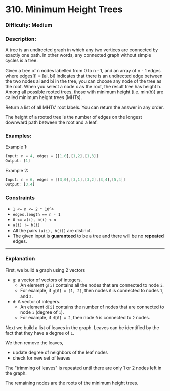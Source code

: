# 310. Minimum Height Trees

### Difficulty: Medium

### Description:

A tree is an undirected graph in which any two vertices are connected by exactly one path. In other words, any connected graph without simple cycles is a tree.

Given a tree of n nodes labelled from 0 to n - 1, and an array of n - 1 edges where edges[i] = [ai, bi] indicates that there is an undirected edge between the two nodes ai and bi in the tree, you can choose any node of the tree as the root. When you select a node x as the root, the result tree has height h. Among all possible rooted trees, those with minimum height (i.e. min(h))  are called minimum height trees (MHTs).

Return a list of all MHTs' root labels. You can return the answer in any order.

The height of a rooted tree is the number of edges on the longest downward path between the root and a leaf.

### Examples:

Example 1:

```rs
Input: n = 4, edges = [[1,0],[1,2],[1,3]]
Output: [1]
```

Example 2:

```rs
Input: n = 6, edges = [[3,0],[3,1],[3,2],[3,4],[5,4]]
Output: [3,4]
```

### Constraints

- `1 <= n <= 2 * 10^4`
- `edges.length == n - 1`
- `0 <= a(i), b(i) < n`
- `a(i) != b(i)`
- All the pairs `(a(i), b(i))` are distinct.
- The given input is **guaranteed** to be a tree and there will be no **repeated** edges.

---

### Explanation

First, we build a graph using 2 vectors
- `g`: a vector of vectors of integers.
  - An element `g[i]` contains all the nodes that are connected to node `i`.
  - For example, if `g[0] = [1, 2]`, then nodes `0` is connected to nodes `1`, and `2`.
- `d`: A vector of integers.
  - An element `d[i]` contains the number of nodes that are connected to node `i` (degree of `i`).
  - For example, if `d[0] = 2`, then node `0` is connected to `2` nodes.

Next we build a list of leaves in the graph.
Leaves can be identified by the fact that they have a degree of `1`.

We then remove the leaves,
- update degree of neighbors of the leaf nodes
- check for new set of leaves

The "trimming of leaves" is repeated until there are only 1 or 2 nodes left in the graph.

The remaining nodes are the roots of the minimum height trees.
